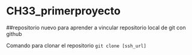 # CH33_primerproyecto
##repositorio nuevo para aprender a vincular repositorio local de git con github

Comando para clonar el repositorio
`git clone [ssh_url]`